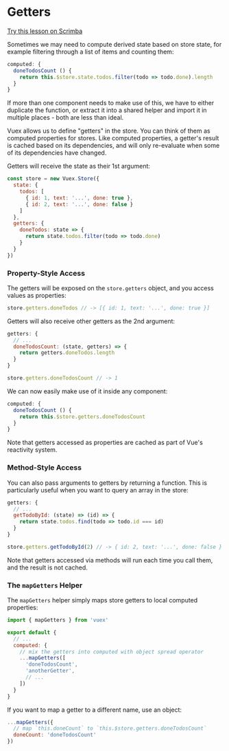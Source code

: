 # Getters

<div class="scrimba"><a href="https://scrimba.com/p/pnyzgAP/c2Be7TB" target="_blank" rel="noopener noreferrer">Try this lesson on Scrimba</a></div>

Sometimes we may need to compute derived state based on store state, for example filtering through a list of items and counting them:

``` js
computed: {
  doneTodosCount () {
    return this.$store.state.todos.filter(todo => todo.done).length
  }
}
```

If more than one component needs to make use of this, we have to either duplicate the function, or extract it into a shared helper and import it in multiple places - both are less than ideal.

Vuex allows us to define "getters" in the store. You can think of them as computed properties for stores. Like computed properties, a getter's result is cached based on its dependencies, and will only re-evaluate when some of its dependencies have changed.

Getters will receive the state as their 1st argument:

``` js
const store = new Vuex.Store({
  state: {
    todos: [
      { id: 1, text: '...', done: true },
      { id: 2, text: '...', done: false }
    ]
  },
  getters: {
    doneTodos: state => {
      return state.todos.filter(todo => todo.done)
    }
  }
})
```

### Property-Style Access

The getters will be exposed on the `store.getters` object, and you access values as properties:

``` js
store.getters.doneTodos // -> [{ id: 1, text: '...', done: true }]
```

Getters will also receive other getters as the 2nd argument:

``` js
getters: {
  // ...
  doneTodosCount: (state, getters) => {
    return getters.doneTodos.length
  }
}
```

``` js
store.getters.doneTodosCount // -> 1
```

We can now easily make use of it inside any component:

``` js
computed: {
  doneTodosCount () {
    return this.$store.getters.doneTodosCount
  }
}
```

Note that getters accessed as properties are cached as part of Vue's reactivity system.

### Method-Style Access

You can also pass arguments to getters by returning a function. This is particularly useful when you want to query an array in the store:

```js
getters: {
  // ...
  getTodoById: (state) => (id) => {
    return state.todos.find(todo => todo.id === id)
  }
}
```

``` js
store.getters.getTodoById(2) // -> { id: 2, text: '...', done: false }
```

Note that getters accessed via methods will run each time you call them, and the result is not cached.

### The `mapGetters` Helper

The `mapGetters` helper simply maps store getters to local computed properties:

``` js
import { mapGetters } from 'vuex'

export default {
  // ...
  computed: {
    // mix the getters into computed with object spread operator
    ...mapGetters([
      'doneTodosCount',
      'anotherGetter',
      // ...
    ])
  }
}
```

If you want to map a getter to a different name, use an object:

``` js
...mapGetters({
  // map `this.doneCount` to `this.$store.getters.doneTodosCount`
  doneCount: 'doneTodosCount'
})
```
